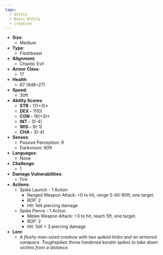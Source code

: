 ```yaml
---
tags:
  - Entity
  - Basic-Entity
  - Creature
---
```

- **Size**:
	- Medium
- **Type**:
	- Fleshbeast
- **Alignment**:
	- Chaotic Evil
- **Armor Class**:
	- 17
- **Health**:
	- 67 (9d8+27)
- **Speed**:
	- 30ft
- **Ability Scores**:
	- **STR -** 17(+3)*
	- **DEX -** 11(0)
	- **CON -** 16(+3)*
	- **INT -** 3(-4)
	- **WIS -** 9(-1)
	- **CHA -** 3(-4)
- **Senses**:
	- Passive Perception: 9
	- Darkvision: 60ft
- **Languages**:
	- None
- **Challenge**:
	- 1
- **Damage Vulnerabilities**:
	- Fire
- **Actions**:
	- Spike Launch - 1 Action
		- Ranged Weapon Attack: +0 to hit,  range 5-40-80ft, one target.
		- *ROF:* 2
		- *Hit:* 1d4 piercing damage
	- Spike Pierce - 1 Action
		- Melee Weapon Attack: +3 to hit,  reach 5ft, one target.
		- *ROF:* 2
		- *Hit:* 1d4 + 3 piercing damage
- **Lore**:
	- *A fleshy man-sized creature with two spiked limbs and an armored carapace. Toughspikes throw hardened keratin spikes to take down victims from a distance.*  